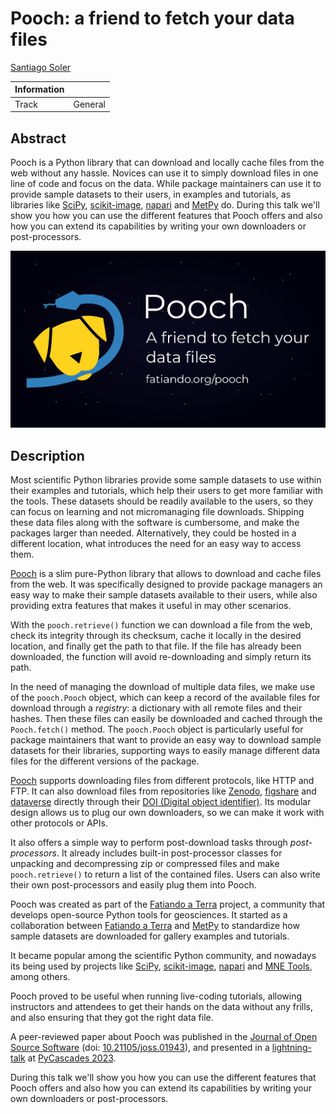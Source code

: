 # Pooch: a friend to fetch your data files

[Santiago Soler][santisoler]

| Information | |
|---|---|
| Track  | General  |


<!--

I can add an image in the submission.

The submission can be done in Markdown!

-->

## Abstract

<!--

<= 100 words

- In your abstract, be sure to include answers to some basic questions: Who is
the intended audience for your talk? What, specifically, will attendees learn
from your talk?

-->

<!--
### Brainstorming

- Intended audience:
  - package maintainers, teachers and instructors, end users.
- What will they learn:
  - Package maintainers can use Pooch to easily provide sample datasets in
    gallery examples, tutorials, user guides, etc.
  - Teachers can use Pooch to easily download data files during live coding
    classes, locally or in the cloud, while ensuring that the students have the
    correct file.

What's Pooch? Who can use it? What's is useful for? Who's using it?

-->

Pooch is a Python library that can download and locally cache files from
the web without any hassle. Novices can use it to simply download files
in one line of code and focus on the data.
While package maintainers can use it to provide sample datasets
to their users, in examples and tutorials, as libraries like [SciPy][scipy],
[scikit-image][scikit-image], [napari][napari] and [MetPy][metpy] do.
During this talk we'll show you how you can use the different features that
Pooch offers and also how you can extend its capabilities by writing your own
downloaders or post-processors.

![Pooch logo](_assets/image.png)


## Description

<!--
Your placement in the program will be based on reviews of your description.
This should be a roughly 500-word outline of your presentation. This outline
should concisely describe software of interest to the SciPy community, tools or
techniques for more effective computing, or how scientific Python was applied
to solve a research problem. A traditional background/motivation, methods,
results, and conclusion structure is encouraged but not required. Links to
project websites, source code repositories, figures, full papers, and evidence
of public speaking ability are encouraged.


Include links to source code, articles, blog posts, or other writing that adds
context to the presentation.

Review process:
- Would you recommend accepting this proposal (yes/no)?
- Proposal rating? (numerical score 1 to 5)
- How confident are you in your review? (numerical score 1 to 5)
- Does this abstract concisely describe software of interest to the SciPy
  community, tools or techniques for more effective computing, or how
  scientific Python was applied to solve a research problem? (numerical score
  1 to 5)

### Brainstorming

- What's Pooch?
- Download and cache files without frills: `retrieve`
- Automatically check file integrity.
- Reuse that cache file.
- For package maintainers, create a `Pooch` object and `fetch` files from
  anywhere.
- Download from anywhere: FTP, Zenodo, figshare, dataverse, etc.
- Unpack archives
- Why it's useful? Why you should use it?
- Extend it however you want: write your own downloaders and post-processors.
- Who's using Pooch?

Links:

- github.com/fatiando/pooch
- www.fatiando.org/pooch
- https://doi.org/10.21105/joss.01943

### Structure

1. Motivation
  - Why Pooch?
  - Maintainers needing a way to provide sample datasets.
  - Easy way to download and cache data files in Python.
2. Methods
  - What Pooch can do?
  - Maybe don't get into too many details and just mention the capabilities.
3. Results
  - Mention who's using it, and positives experiences while teaching.
4. Conclusion
  - Conclude with just some final thoughts, summary of the talk.
-->



Most scientific Python libraries provide some sample datasets to use
within their examples and tutorials, which help their users to get more
familiar with the tools.
These datasets should be readily available to the users, so they can focus on
learning and not micromanaging file downloads.
Shipping these data files along with the software is cumbersome, and make the
packages larger than needed.
Alternatively, they could be hosted in a different location, what
introduces the need for an easy way to access them.

[Pooch][pooch] is a slim pure-Python library that allows to download and
cache files from the web.
It was specifically designed to provide package managers an easy way to make
their sample datasets available to their users, while also providing extra
features that makes it useful in may other scenarios.


With the `pooch.retrieve()` function we can download a file from the web, check
its integrity through its checksum, cache it locally in the desired location,
and finally get the path to that file.
If the file has already been downloaded, the function will avoid re-downloading
and simply return its path.

In the need of managing the download of multiple data files, we make use of the
`pooch.Pooch` object, which can keep a record of the available files for
download through a _registry_: a dictionary with all remote files and their
hashes.
Then these files can easily be downloaded and cached through the
`Pooch.fetch()` method.
The `pooch.Pooch` object is particularly useful for package maintainers that
want to provide an easy way to download sample datasets for their libraries,
supporting ways to easily manage different data files for the different
versions of the package.

[Pooch][pooch] supports downloading files from different protocols, like HTTP
and FTP.
It can also download files from repositories like
[Zenodo][zenodo], [figshare][figshare] and [dataverse][dataverse] directly
through their [DOI (Digital object identifier)][doi].
Its modular design allows us to plug our own downloaders, so we can make it
work with other protocols or APIs.

It also offers a simple way to perform post-download tasks through
_post-processors_. It already includes built-in post-processor classes for
unpacking and decompressing zip or compressed files and make `pooch.retrieve()`
to return a list of the contained files.
Users can also write their own post-processors and easily plug them into
Pooch.


Pooch was created as part of the [Fatiando a Terra][fatiando] project,
a community that develops open-source Python tools for geosciences.
It started as a collaboration between [Fatiando a Terra][fatiando] and
[MetPy][metpy] to standardize how sample datasets are downloaded for gallery
examples and tutorials.

It became popular among the scientific Python community, and nowadays its being
used by projects like [SciPy][scipy], [scikit-image][scikit-image],
[napari][napari] and [MNE Tools][mne-tools], among others.

Pooch proved to be useful when running live-coding tutorials,
allowing instructors and attendees to get their hands on the data without any
frills, and also ensuring that they got the right data file.

A peer-reviewed paper about Pooch was published in the [Journal of Open Source
Software][joss] (doi: [10.21105/joss.01943][pooch-doi]), and presented in
a [lightning-talk][pycascades-pooch] at [PyCascades 2023][pycascades2023].


During this talk we'll show you how you can use the different features that
Pooch offers and also how you can extend its capabilities by writing your own
downloaders or post-processors.


[santisoler]: https://www.santisoler.com
[fatiando]: https://www.fatiando.org
[pooch]: https://www.fatiando.org/pooch
[metpy]: https://unidata.github.io/MetPy
[napari]: https://napari.org
[scipy]: https://scipy.org
[scikit-image]: https://scikit-image.org
[doi]: https://en.wikipedia.org/wiki/Digital_object_identifier
[zenodo]: https://zenodo.org/
[figshare]: https://figshare.com/
[dataverse]: https://dataverse.org/
[mne-tools]: https://mne.tools
[joss]: https://joss.theoj.org/
[pooch-doi]: https://doi.org/10.21105/joss.01943
[pycascades2023]: https://2023.pycascades.com/
[pycascades-pooch]: https://www.youtube.com/watch?v=KvxBc4xUMyg

